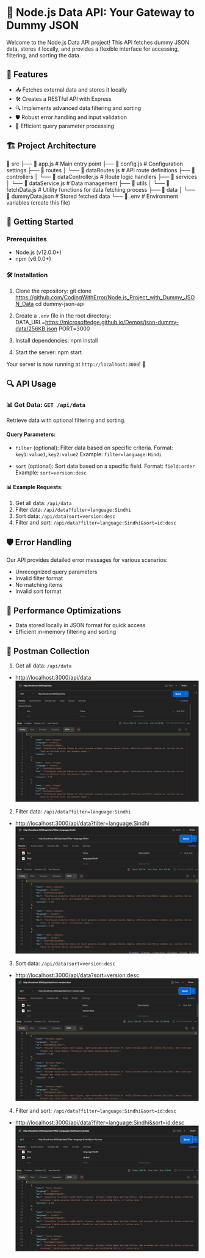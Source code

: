 # 🚀 Node.js Data API: Your Gateway to Dummy JSON

Welcome to the Node.js Data API project! This API fetches dummy JSON data, stores it locally, and provides a flexible interface for accessing, filtering, and sorting the data.

## 🌟 Features

- 📥 Fetches external data and stores it locally
- 🛠️ Creates a RESTful API with Express
- 🔍 Implements advanced data filtering and sorting
- 🛡️ Robust error handling and input validation
- 🚦 Efficient query parameter processing

## 🏗️ Project Architecture
📁 src
├── 📄 app.js                 # Main entry point
├── 📄 config.js              # Configuration settings
├── 📁 routes
│   └── 📄 dataRoutes.js      # API route definitions
├── 📁 controllers
│   └── 📄 dataController.js  # Route logic handlers
├── 📁 services
│   └── 📄 dataService.js     # Data management
├── 📁 utils
│   └── 📄 fetchData.js       # Utility functions for data fetching process
├── 📁 data
│   └── 📄 dummyData.json     # Stored fetched data
└── 📄 .env                   # Environment variables (create this file)

## 🚀 Getting Started

### Prerequisites

- Node.js (v12.0.0+)
- npm (v6.0.0+)

### 🛠️ Installation

1. Clone the repository:
git clone https://github.com/CodingWithError/Node.js_Project_with_Dummy_JSON_Data
cd dummy-json-api

2. Create a `.env` file in the root directory:
DATA_URL=https://microsoftedge.github.io/Demos/json-dummy-data/256KB.json
PORT=3000

3. Install dependencies:
npm install

4. Start the server:
npm start

Your server is now running at `http://localhost:3000`! 🎉

## 🔍 API Usage

### 📊 Get Data: `GET /api/data`

Retrieve data with optional filtering and sorting.

#### Query Parameters:

- `filter` (optional): Filter data based on specific criteria. 
Format: `key1:value1,key2:value2`
Example: `filter=language:Hindi`

- `sort` (optional): Sort data based on a specific field. 
Format: `field:order`
Example: `sort=version:desc`

#### 📊 Example Requests:

1. Get all data: `/api/data`
2. Filter data: `/api/data?filter=language:Sindhi`
3. Sort data: `/api/data?sort=version:desc`
4. Filter and sort: `/api/data?filter=language:Sindhi&sort=id:desc`

## 🛡️ Error Handling

Our API provides detailed error messages for various scenarios:

- Unrecognized query parameters
- Invalid filter format
- No matching items
- Invalid sort format

## 🚀 Performance Optimizations

- Data stored locally in JSON format for quick access
- Efficient in-memory filtering and sorting

## 📸 Postman Collection

1. Get all data: `/api/data`
- http://localhost:3000/api/data
![alt text](<Screenshot 2024-07-31 012002.png>)

2. Filter data: `/api/data?filter=language:Sindhi`
- http://localhost:3000/api/data?filter=language:Sindhi
![alt text](<Screenshot 2024-07-31 012134.png>)

3. Sort data: `/api/data?sort=version:desc`
- http://localhost:3000/api/data?sort=version:desc
![alt text](<Screenshot 2024-07-31 012224.png>)

4. Filter and sort: `/api/data?filter=language:Sindhi&sort=id:desc`
- http://localhost:3000/api/data?filter=language:Sindhi&sort=id:desc
![alt text](<Screenshot 2024-07-31 012254.png>)
